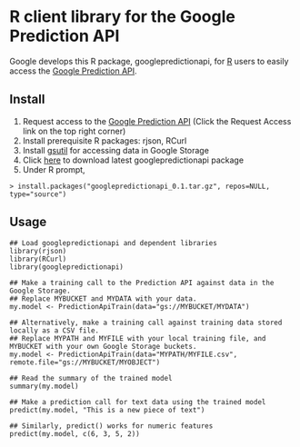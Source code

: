 # R client library for the Google Prediction API #

Google develops this R package, googlepredictionapi, for [R](http://www.r-project.org/) users to easily access the [Google Prediction API](http://code.google.com/apis/predict).

## Install ##
  1. Request access to the [Google Prediction API](http://code.google.com/apis/predict) (Click the Request Access link on the top right corner)
  1. Install prerequisite R packages: rjson, RCurl
  1. Install [gsutil](http://code.google.com/apis/storage/docs/gsutil.html#install) for accessing data in Google Storage
  1. Click [here](https://code.google.com/p/google-prediction-api-r-client/downloads/list) to download latest googlepredictionapi package
  1. Under R prompt,
```
> install.packages("googlepredictionapi_0.1.tar.gz", repos=NULL, type="source")
```

## Usage ##

```
## Load googlepredictionapi and dependent libraries
library(rjson)
library(RCurl)
library(googlepredictionapi)

## Make a training call to the Prediction API against data in the Google Storage.
## Replace MYBUCKET and MYDATA with your data.
my.model <- PredictionApiTrain(data="gs://MYBUCKET/MYDATA")

## Alternatively, make a training call against training data stored locally as a CSV file.
## Replace MYPATH and MYFILE with your local training file, and MYBUCKET with your own Google Storage buckets.
my.model <- PredictionApiTrain(data="MYPATH/MYFILE.csv", remote.file="gs://MYBUCKET/MYOBJECT")

## Read the summary of the trained model
summary(my.model)

## Make a prediction call for text data using the trained model
predict(my.model, "This is a new piece of text")

## Similarly, predict() works for numeric features
predict(my.model, c(6, 3, 5, 2))
```